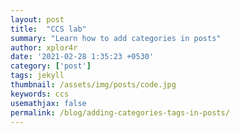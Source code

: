 ```yaml
---
layout: post
title:  "CCS lab"
summary: "Learn how to add categories in posts"
author: xplor4r
date: '2021-02-28 1:35:23 +0530'
category: ['post']
tags: jekyll
thumbnail: /assets/img/posts/code.jpg
keywords: ccs
usemathjax: false
permalink: /blog/adding-categories-tags-in-posts/
---
```


